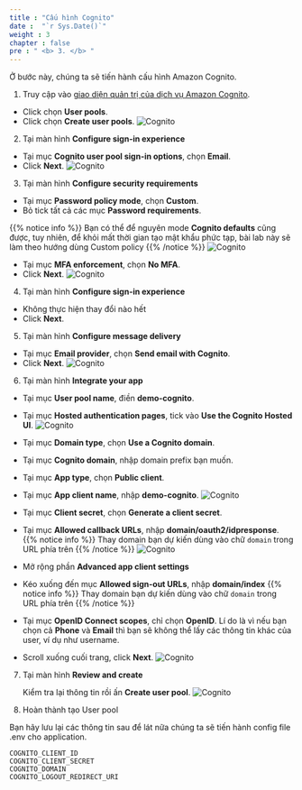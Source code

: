 ```yaml
---
title : "Cấu hình Cognito"
date :  "`r Sys.Date()`" 
weight : 3
chapter : false
pre : " <b> 3. </b> "
---
```



  Ở bước này, chúng ta sẽ tiến hành cấu hình Amazon Cognito.

1. Truy cập vào [giao diện quản trị của dịch vụ Amazon Cognito](https://console.aws.amazon.com/cognito/v2/home).
  + Click chọn **User pools**.
  + Click chọn **Create user pools**.
![Cognito](/images/4.cognito/001-userpool.png)

2. Tại màn hình **Configure sign-in experience**
  + Tại mục **Cognito user pool sign-in options**, chọn **Email**.
  + Click **Next**.
![Cognito](/images/4.cognito/002-userpool.png)

3. Tại màn hình **Configure security requirements**
  + Tại mục **Password policy mode**, chọn **Custom**.
  + Bỏ tick tất cả các mục **Password requirements**.

  {{% notice info %}}
  Bạn có thể để nguyên mode **Cognito defaults** cũng được, tuy nhiên, để khỏi mất thời gian tạo mật khẩu phức tạp, bài lab này sẽ làm theo hướng dùng Custom policy
  {{% /notice %}}
      ![Cognito](/images/4.cognito/003-userpool.png)
  + Tại mục **MFA enforcement**, chọn **No MFA**.
  + Click **Next**.
![Cognito](/images/4.cognito/004-userpool.png)

4. Tại màn hình **Configure sign-in experience**
  + Không thực hiện thay đổi nào hết
  + Click **Next**.


5. Tại màn hình **Configure message delivery**
  + Tại mục **Email provider**, chọn **Send email with Cognito**.
  + Click **Next**.
![Cognito](/images/4.cognito/005-userpool.png)

6. Tại màn hình **Integrate your app**
  + Tại mục **User pool name**, điền **demo-cognito**.
  + Tại mục **Hosted authentication pages**, tick vào **Use the Cognito Hosted UI**.
  ![Cognito](/images/4.cognito/006-userpool.png)

  + Tại mục **Domain type**, chọn **Use a Cognito domain**.
  + Tại mục **Cognito domain**, nhập domain prefix bạn muốn. 
  + Tại mục **App type**, chọn **Public client**.
  + Tại mục **App client name**, nhập **demo-cognito**.
  ![Cognito](/images/4.cognito/007-userpool.png)
  + Tại mục **Client secret**, chọn **Generate a client secret**.
  + Tại mục **Allowed callback URLs**, nhập **domain/oauth2/idpresponse**.
  {{% notice info %}}
  Thay domain bạn dự kiến dùng vào chữ `domain` trong URL phía trên
  {{% /notice %}}
![Cognito](/images/4.cognito/008-userpool.png)
  + Mở rộng phần **Advanced app client settings**
  + Kéo xuống đến mục **Allowed sign-out URLs**, nhập **domain/index**
  {{% notice info %}}
  Thay domain bạn dự kiến dùng vào chữ `domain` trong URL phía trên
  {{% /notice %}}
  + Tại mục **OpenID Connect scopes**, chỉ chọn **OpenID**. Lí do là vì nếu bạn chọn cả **Phone** và **Email** thì bạn sẽ không thể lấy các thông tin khác của user, ví dụ như username.
  + Scroll xuống cuối trang, click **Next**.
![Cognito](/images/4.cognito/009-userpool.png)

7. Tại màn hình **Review and create**

    Kiểm tra lại thông tin rồi ấn **Create user pool**.
  ![Cognito](/images/4.cognito/010-userpool.png)

8. Hoàn thành tạo User pool

  Bạn hãy lưu lại các thông tin sau để lát nữa chúng ta sẽ tiến hành config file .env cho application.
  ```
  COGNITO_CLIENT_ID
  COGNITO_CLIENT_SECRET
  COGNITO_DOMAIN
  COGNITO_LOGOUT_REDIRECT_URI
  ````

